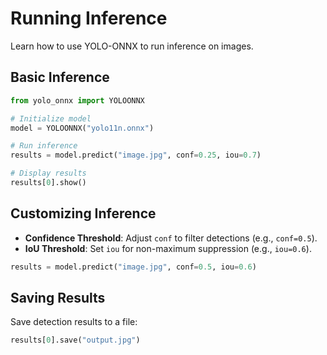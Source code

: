 # Running Inference

Learn how to use YOLO-ONNX to run inference on images.

## Basic Inference
```python
from yolo_onnx import YOLOONNX

# Initialize model
model = YOLOONNX("yolo11n.onnx")

# Run inference
results = model.predict("image.jpg", conf=0.25, iou=0.7)

# Display results
results[0].show()
```

## Customizing Inference
- **Confidence Threshold**: Adjust `conf` to filter detections (e.g., `conf=0.5`).
- **IoU Threshold**: Set `iou` for non-maximum suppression (e.g., `iou=0.6`).
```python
results = model.predict("image.jpg", conf=0.5, iou=0.6)
```

## Saving Results
Save detection results to a file:
```python
results[0].save("output.jpg")
```